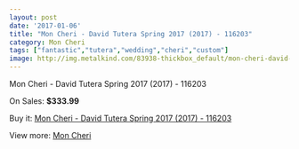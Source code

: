 ```yaml
---
layout: post
date: '2017-01-06'
title: "Mon Cheri - David Tutera Spring 2017 (2017) - 116203"
category: Mon Cheri
tags: ["fantastic","tutera","wedding","cheri","custom"]
image: http://img.metalkind.com/83938-thickbox_default/mon-cheri-david-tutera-spring-2017-2017-116203.jpg
---
```

Mon Cheri - David Tutera Spring 2017 (2017) - 116203

On Sales: **$333.99**
<a href="https://www.metalkind.com/en/mon-cheri/20123-mon-cheri-david-tutera-spring-2017-2017-116203.html"><amp-img layout="responsive" width="600" height="600" src="//img.metalkind.com/83938-thickbox_default/mon-cheri-david-tutera-spring-2017-2017-116203.jpg" alt="Mon Cheri - David Tutera Spring 2017 (2017) - 116203 0" /></a>
<a href="https://www.metalkind.com/en/mon-cheri/20123-mon-cheri-david-tutera-spring-2017-2017-116203.html"><amp-img layout="responsive" width="600" height="600" src="//img.metalkind.com/83939-thickbox_default/mon-cheri-david-tutera-spring-2017-2017-116203.jpg" alt="Mon Cheri - David Tutera Spring 2017 (2017) - 116203 1" /></a>
<a href="https://www.metalkind.com/en/mon-cheri/20123-mon-cheri-david-tutera-spring-2017-2017-116203.html"><amp-img layout="responsive" width="600" height="600" src="//img.metalkind.com/83940-thickbox_default/mon-cheri-david-tutera-spring-2017-2017-116203.jpg" alt="Mon Cheri - David Tutera Spring 2017 (2017) - 116203 2" /></a>
<a href="https://www.metalkind.com/en/mon-cheri/20123-mon-cheri-david-tutera-spring-2017-2017-116203.html"><amp-img layout="responsive" width="600" height="600" src="//img.metalkind.com/83941-thickbox_default/mon-cheri-david-tutera-spring-2017-2017-116203.jpg" alt="Mon Cheri - David Tutera Spring 2017 (2017) - 116203 3" /></a>
<a href="https://www.metalkind.com/en/mon-cheri/20123-mon-cheri-david-tutera-spring-2017-2017-116203.html"><amp-img layout="responsive" width="600" height="600" src="//img.metalkind.com/83942-thickbox_default/mon-cheri-david-tutera-spring-2017-2017-116203.jpg" alt="Mon Cheri - David Tutera Spring 2017 (2017) - 116203 4" /></a>
<a href="https://www.metalkind.com/en/mon-cheri/20123-mon-cheri-david-tutera-spring-2017-2017-116203.html"><amp-img layout="responsive" width="600" height="600" src="//img.metalkind.com/83943-thickbox_default/mon-cheri-david-tutera-spring-2017-2017-116203.jpg" alt="Mon Cheri - David Tutera Spring 2017 (2017) - 116203 5" /></a>
<a href="https://www.metalkind.com/en/mon-cheri/20123-mon-cheri-david-tutera-spring-2017-2017-116203.html"><amp-img layout="responsive" width="600" height="600" src="//img.metalkind.com/83945-thickbox_default/mon-cheri-david-tutera-spring-2017-2017-116203.jpg" alt="Mon Cheri - David Tutera Spring 2017 (2017) - 116203 6" /></a>

Buy it: [Mon Cheri - David Tutera Spring 2017 (2017) - 116203](https://www.metalkind.com/en/mon-cheri/20123-mon-cheri-david-tutera-spring-2017-2017-116203.html "Mon Cheri - David Tutera Spring 2017 (2017) - 116203")

View more: [Mon Cheri](https://www.metalkind.com/en/90-mon-cheri "Mon Cheri")
